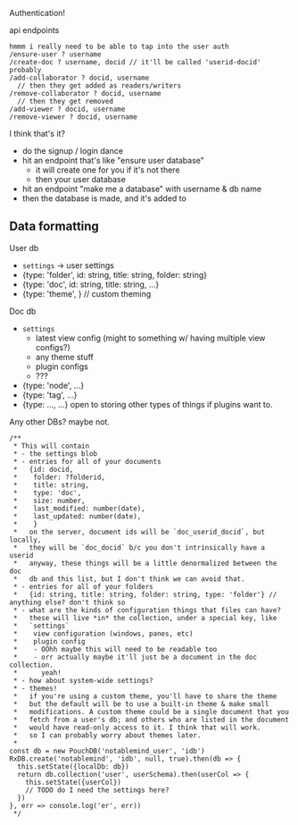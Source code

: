
Authentication!

api endpoints
```
hmmm i really need to be able to tap into the user auth
/ensure-user ? username
/create-doc ? username, docid // it'll be called 'userid-docid' probably
/add-collaborator ? docid, username
  // then they get added as readers/writers
/remove-collaborator ? docid, username
  // then they get removed
/add-viewer ? docid, username
/remove-viewer ? docid, username
```

I think that's it?

- do the signup / login dance
- hit an endpoint that's like "ensure user database"
  - it will create one for you if it's not there
  - then your user database
- hit an endpoint "make me a database" with username & db name
- then the database is made, and it's added to

## Data formatting

User db
- `settings` -> user settings
- {type: 'folder', id: string, title: string, folder: string}
- {type: 'doc', id: string, title: string, ...}
- {type: 'theme', } // custom theming

Doc db
- `settings`
  - latest view config (might to something w/ having multiple view configs?)
  - any theme stuff
  - plugin configs
  - ???
- {type: 'node', ...}
- {type: 'tag', ...}
- {type: ..., ...} open to storing other types of things if plugins want to.

Any other DBs?
maybe not.




    /**
     * This will contain
     * - the settings blob
     * - entries for all of your documents
     *   {id: docid,
     *    folder: ?folderid,
     *    title: string,
     *    type: 'doc',
     *    size: number,
     *    last_modified: number(date),
     *    last_updated: number(date),
     *    }
     *   on the server, document ids will be `doc_userid_docid`, but locally,
     *   they will be `doc_docid` b/c you don't intrinsically have a userid
     *   anyway, these things will be a little denormalized between the doc
     *   db and this list, but I don't think we can avoid that.
     * - entries for all of your folders
     *   {id: string, title: string, folder: string, type: 'folder'} // anything else? don't think so
     * - what are the kinds of configuration things that files can have?
     *   these will live *in* the collection, under a special key, like
     *   `settings`
     *    view configuration (windows, panes, etc)
     *    plugin config
     *    - OOhh maybe this will need to be readable too
     *    - orr actually maybe it'll just be a document in the doc collection.
     *      yeah!
     * - how about system-wide settings?
     * - themes!
     *   if you're using a custom theme, you'll have to share the theme
     *   but the default will be to use a built-in theme & make small
     *   modifications. A custom theme could be a single document that you
     *   fetch from a user's db; and others who are listed in the document
     *   would have read-only access to it. I think that will work.
     *   so I can probably worry about themes later.
     *
    const db = new PouchDB('notablemind_user', 'idb')
    RxDB.create('notablemind', 'idb', null, true).then(db => {
      this.setState({localDb: db})
      return db.collection('user', userSchema).then(userCol => {
        this.setState({userCol})
        // TODO do I need the settings here?
      })
    }, err => console.log('er', err))
     */

